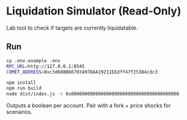 # Liquidation Simulator (Read‑Only)

Lab tool to check if targets are currently liquidatable.

## Run

```bash
cp .env.example .env
RPC_URL=http://127.0.0.1:8545
COMET_ADDRESS=0xc3d688B66703497DAA19211EEdff47f25384cdc3

npm install
npm run build
node dist/index.js -t 0x0000000000000000000000000000000000000000
```

Outputs a boolean per account. Pair with a fork + price shocks for scenarios. 